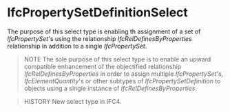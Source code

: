 # IfcPropertySetDefinitionSelect

The purpose of this select type is enabling th assignment of a set of _IfcPropertySet_'s using the relationship _IfcRelDefinesByProperties_ relationship in addition to a single _IfcPropertySet_.<!-- end of definition -->

> NOTE  The sole purpose of this select type is to enable an upward compatible enhancement of the objectified relationship _IfcRelDefinesByProperties_ in order to assign multiple _IfcPropertySet_'s, _IfcElementQuantity_'s or other subtypes of _IfcPropertySetDefinition_ to objects using a single instance of _IfcRelDefinesByProperties_.

> HISTORY  New select type in IFC4.
